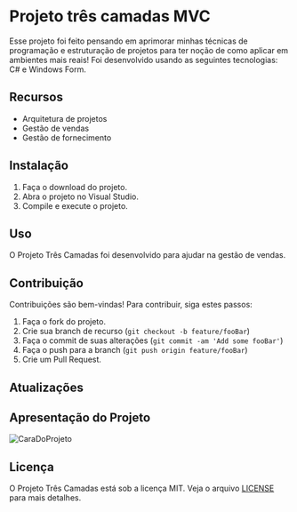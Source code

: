 # Projeto três camadas MVC

 Esse projeto foi feito pensando em aprimorar minhas técnicas de programação e estruturação de projetos para ter noção de como aplicar em ambientes mais reais!
 Foi desenvolvido usando as seguintes tecnologias: C# e Windows Form.

## Recursos

- Arquitetura de projetos
- Gestão de vendas
- Gestão de fornecimento

## Instalação

1. Faça o download do projeto.
2. Abra o projeto no Visual Studio.
3. Compile e execute o projeto.

## Uso

O Projeto Três Camadas foi desenvolvido para ajudar na gestão de vendas.

## Contribuição

Contribuições são bem-vindas! Para contribuir, siga estes passos:

1. Faça o fork do projeto.
2. Crie sua branch de recurso (`git checkout -b feature/fooBar`)
3. Faça o commit de suas alterações (`git commit -am 'Add some fooBar'`)
4. Faça o push para a branch (`git push origin feature/fooBar`)
5. Crie um Pull Request.

## Atualizações


## Apresentação do Projeto

![CaraDoProjeto](https://user-images.githubusercontent.com/77033790/212201141-d0ee2a37-e10d-487a-9032-6d9a50846c54.PNG)

## Licença

O Projeto Três Camadas está sob a licença MIT. Veja o arquivo [LICENSE](LICENSE) para mais detalhes.






